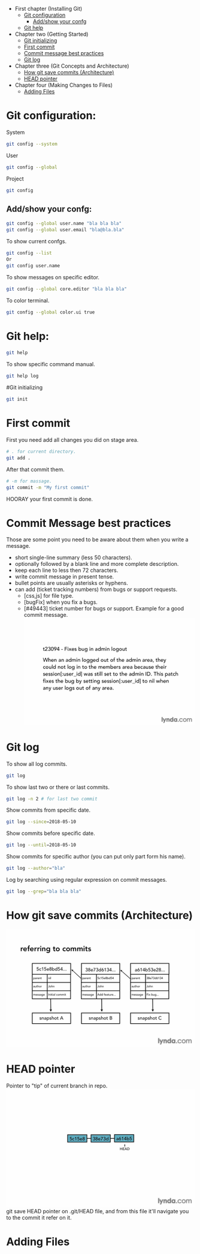 * First chapter (Installing Git)
    * [Git configuration](#git-configuration)
        * [Add/show your confg](#addshow-your-confg)
    * [Git help](#git-help)
* Chapter two (Getting Started)
    * [Git initializing](#git-initializing)
    * [First commit](#first-commit)
    * [Commit message best practices](#commit-message-best-practices)
    * [Git log](#git-log)
* Chapter three (Git Concepts and Architecture)
    * [How git save commits (Architecture)](#how-git-save-commits-architecture)
    * [HEAD pointer](#head-pointer)
* Chapter four (Making Changes to Files)
    * [Adding Files](#adding-files)

# Git configuration:
System
```bash
git config --system
```
User
```bash
git config --global
```
Project
```bash
git config
```
## Add/show your confg:
```bash
git config --global user.name "bla bla bla"
git config --global user.email "bla@bla.bla"
```
To show current confgs.
```bash
git config --list
Or
git config user.name
```
To show messages on specific editor.
```bash
git config --global core.editor "bla bla bla"
```
To color terminal.
```bash
git config --global color.ui true
```
# Git help:
```bash
git help
```
To show specific command manual.
```bash
git help log
```
#Git initializing
```bash
git init
```
# First commit
First you need add all changes you did on stage area.
```bash
# . for current directory.
git add .
```
After that commit them.
```bash
# -m for massage.
git commit -m "My first commit"
```
HOORAY your first commit is done.

# Commit Message best practices
Those are some point you need to be aware about them when you write a message.
* short single-line summary (less 50 characters).
* optionally followed by a blank line and more complete description.
* keep each line to less then 72 characters.
* write commit message in present tense.
* bullet points are usually asterisks or hyphens.
* can add (ticket tracking numbers) from bugs or support requests.
    * [css,js] for file type.
    * [bugFix] when you fix a bugs.
    * [#49443] ticket number for bugs or support.
Example for a good commit message.
![Good commit message](./images/2-4-commit-msgs.jpg)

# Git log
To show all log commits.
```bash
git log
```
To show last two or there or last commits.
```bash
git log -n 2 # for last two commit
```
Show commits from specific date.
```bash
git log --since=2018-05-10
```
Show commits before specific date.
```bash
git log --until=2018-05-10
```
Show commits for specific author (you can put only part form his name).
```bash
git log --author="bla"
```
Log by searching using regular expression on commit messages.
```bash
git log --grep="bla bla bla"
```
# How git save commits (Architecture)
![How git save commits](./images/3-2-commit-refer.jpg)

# HEAD pointer
Pointer to "tip" of current branch in repo.
![git HEAD](./images/3-4-head.jpg)
git save HEAD pointer on .git/HEAD file, and from this file it'll navigate you to the commit it refer on it.

# Adding Files
